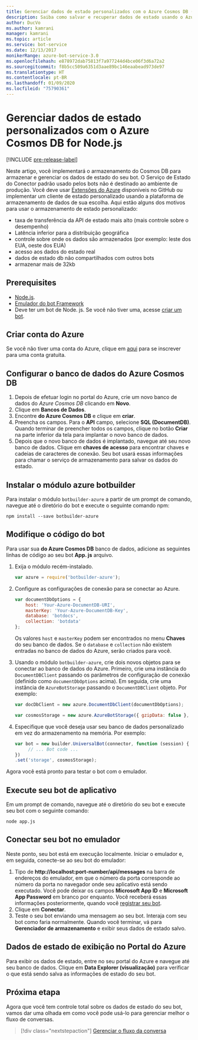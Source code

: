 ```yaml
---
title: Gerenciar dados de estado personalizados com o Azure Cosmos DB (JS v3) – Serviço de Bot
description: Saiba como salvar e recuperar dados de estado usando o Azure Cosmos DB com o SDK do Bot Framework para Node.js.
author: DucVo
ms.author: kamrani
manager: kamrani
ms.topic: article
ms.service: bot-service
ms.date: 12/13/2017
monikerRange: azure-bot-service-3.0
ms.openlocfilehash: e878972dab75813f7a977244d4bce06f3d6a72a2
ms.sourcegitcommit: f8b5cc509a6351d3aae89bc146eaabead973de97
ms.translationtype: HT
ms.contentlocale: pt-BR
ms.lasthandoff: 01/09/2020
ms.locfileid: "75790361"
---
```

# <a name="manage-custom-state-data-with-azure-cosmos-db-for-nodejs"></a>Gerenciar dados de estado personalizados com o Azure Cosmos DB for Node.js

[!INCLUDE [pre-release-label](../includes/pre-release-label-v3.md)]

Neste artigo, você implementará o armazenamento do Cosmos DB para armazenar e gerenciar os dados de estado do seu bot. O Serviço de Estado do Conector padrão usado pelos bots não é destinado ao ambiente de produção. Você deve usar [Extensões do Azure](https://www.npmjs.com/package/botbuilder-azure) disponíveis no GitHub ou implementar um cliente de estado personalizado usando a plataforma de armazenamento de dados de sua escolha. Aqui estão alguns dos motivos para usar o armazenamento de estado personalizado:

- taxa de transferência da API de estado mais alto (mais controle sobre o desempenho)
- Latência inferior para a distribuição geográfica
- controle sobre onde os dados são armazenados (por exemplo: leste dos EUA, oeste dos EUA)
- acesso aos dados do estado real
- dados de estado db não compartilhados com outros bots
- armazenar mais de 32kb

## <a name="prerequisites"></a>Prerequisites

- [Node.js](https://nodejs.org/en/).
- [Emulador do bot Framework](~/bot-service-debug-emulator.md)
- Deve ter um bot de Node. js. Se você não tiver uma, acesse [criar um bot](bot-builder-nodejs-quickstart.md). 

## <a name="create-azure-account"></a>Criar conta do Azure
Se você não tiver uma conta do Azure, clique em [aqui](https://azure.microsoft.com/free/) para se inscrever para uma conta gratuita.

## <a name="set-up-the-azure-cosmos-db-database"></a>Configurar o banco de dados do Azure Cosmos DB
1. Depois de efetuar login no portal do Azure, crie um novo banco de dados do *Azure Cosmos DB* clicando em **Novo**. 
2. Clique em **Bancos de Dados**. 
3. Encontre **do Azure Cosmos DB** e clique em **criar**.
4. Preencha os campos. Para o **API** campo, selecione **SQL (DocumentDB)**. Quando terminar de preencher todos os campos, clique no botão **Criar** na parte inferior da tela para implantar o novo banco de dados. 
5. Depois que o novo banco de dados é implantado, navegue até seu novo banco de dados. Clique em **chaves de acesso** para encontrar chaves e cadeias de caracteres de conexão. Seu bot usará essas informações para chamar o serviço de armazenamento para salvar os dados do estado.

## <a name="install-botbuilder-azure-module"></a>Instalar o módulo azure botbuilder

Para instalar o módulo `botbuilder-azure` a partir de um prompt de comando, navegue até o diretório do bot e execute o seguinte comando npm:

```nodejs
npm install --save botbuilder-azure
```

## <a name="modify-your-bot-code"></a>Modifique o código do bot

Para usar sua **do Azure Cosmos DB** banco de dados, adicione as seguintes linhas de código ao seu bot **App. js** arquivo.

1. Exija o módulo recém-instalado.

   ```javascript
   var azure = require('botbuilder-azure'); 
   ```

2. Configure as configurações de conexão para se conectar ao Azure.
   ```javascript
   var documentDbOptions = {
       host: 'Your-Azure-DocumentDB-URI', 
       masterKey: 'Your-Azure-DocumentDB-Key', 
       database: 'botdocs',   
       collection: 'botdata'
   };
   ```
   Os valores `host` e `masterKey` podem ser encontrados no menu **Chaves** do seu banco de dados. Se o `database` e `collection` não existem entradas no banco de dados do Azure, serão criados para você.

3. Usando o módulo `botbuilder-azure`, crie dois novos objetos para se conectar ao banco de dados do Azure. Primeiro, crie uma instância do `DocumentDBClient` passando os parâmetros de configuração de conexão (definido como `documentDbOptions` acima). Em seguida, crie uma instância de `AzureBotStorage` passando o `DocumentDBClient` objeto. Por exemplo: 
   ```javascript
   var docDbClient = new azure.DocumentDbClient(documentDbOptions);

   var cosmosStorage = new azure.AzureBotStorage({ gzipData: false }, docDbClient);
   ```

4. Especifique que você deseja usar seu banco de dados personalizado em vez do armazenamento na memória. Por exemplo: 

   ```javascript
   var bot = new builder.UniversalBot(connector, function (session) {
        // ... Bot code ...
   })
   .set('storage', cosmosStorage);
   ```

Agora você está pronto para testar o bot com o emulador.

## <a name="run-your-bot-app"></a>Execute seu bot de aplicativo

Em um prompt de comando, navegue até o diretório do seu bot e execute seu bot com o seguinte comando:

```nodejs
node app.js
```

## <a name="connect-your-bot-to-the-emulator"></a>Conectar seu bot no emulador

Neste ponto, seu bot está em execução localmente. Iniciar o emulador e, em seguida, conecte-se ao seu bot do emulador:

1. Tipo de <strong>http://localhost:port-number/api/messages</strong> na barra de endereços do emulador, em que o número da porta corresponde ao número da porta no navegador onde seu aplicativo está sendo executado. Você pode deixar os campos <strong>Microsoft App ID</strong> e <strong>Microsoft App Password</strong> em branco por enquanto. Você receberá essas informações posteriormente, quando você [registrar seu bot](~/bot-service-quickstart-registration.md).
2. Clique em **Conectar**.
3. Teste o seu bot enviando uma mensagem ao seu bot. Interaja com seu bot como faria normalmente. Quando você terminar, vá para **Gerenciador de armazenamento** e exibir seus dados de estado salvo.

## <a name="view-state-data-on-azure-portal"></a>Dados de estado de exibição no Portal do Azure

Para exibir os dados de estado, entre no seu portal do Azure e navegue até seu banco de dados. Clique em **Data Explorer (visualização)** para verificar o que está sendo salva as informações de estado do seu bot.

## <a name="next-step"></a>Próxima etapa

Agora que você tem controle total sobre os dados de estado do seu bot, vamos dar uma olhada em como você pode usá-lo para gerenciar melhor o fluxo de conversas.

> [!div class="nextstepaction"]
> [Gerenciar o fluxo da conversa](bot-builder-nodejs-dialog-manage-conversation-flow.md)
